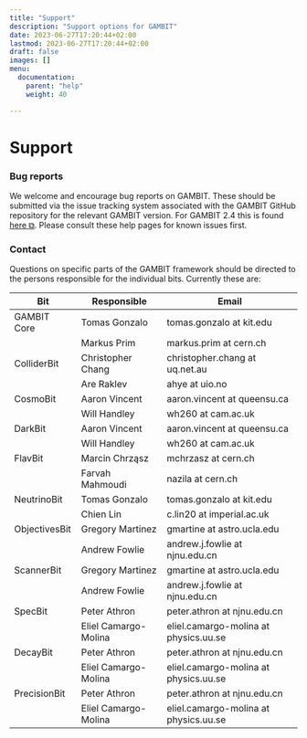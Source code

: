 ```yaml
---
title: "Support"
description: "Support options for GAMBIT"
date: 2023-06-27T17:20:44+02:00
lastmod: 2023-06-27T17:20:44+02:00
draft: false
images: []
menu:
  documentation:
    parent: "help"
    weight: 40

---
```


# Support

### Bug reports
We welcome and encourage bug reports on GAMBIT. These should be submitted via the issue tracking system associated with the GAMBIT GitHub repository for the relevant GAMBIT version. For GAMBIT 2.4 this is found [here ⧉](https://github.com/GambitBSM/gambit_2.4/issues/new). Please consult these help pages for known issues first.


### Contact
Questions on specific parts of the GAMBIT framework should be directed to the persons responsible for the individual bits. Currently these are: 

| Bit           | Responsible | Email |
|---|---|---|
| GAMBIT Core   | Tomas Gonzalo     | tomas.gonzalo at kit.edu |
|               | Markus Prim       | markus.prim at cern.ch   |
| ColliderBit   | Christopher Chang | christopher.chang at uq.net.au |
|               | Are Raklev        | ahye at uio.no                 |
| CosmoBit      | Aaron Vincent     | aaron.vincent at queensu.ca    |
|               | Will Handley      | wh260 at cam.ac.uk             |
| DarkBit       | Aaron Vincent     | aaron.vincent at queensu.ca    |
|               | Will Handley      | wh260 at cam.ac.uk             | 
| FlavBit       | Marcin Chrząsz    | mchrzasz at cern.ch            |
|               | Farvah Mahmoudi   | nazila at cern.ch              |
| NeutrinoBit   | Tomas Gonzalo     | tomas.gonzalo at kit.edu       |
|               | Chien Lin         | c.lin20 at imperial.ac.uk      |
| ObjectivesBit | Gregory Martinez  | gmartine at astro.ucla.edu     |
|               | Andrew Fowlie     | andrew.j.fowlie at njnu.edu.cn |
| ScannerBit    | Gregory Martinez  | gmartine at astro.ucla.edu     |
|               | Andrew Fowlie     | andrew.j.fowlie at njnu.edu.cn |
| SpecBit       | Peter Athron      | peter.athron at njnu.edu.cn    |
|               | Eliel Camargo-Molina | eliel.camargo-molina at physics.uu.se |
| DecayBit      | Peter Athron         | peter.athron at njnu.edu.cn           |
|               | Eliel Camargo-Molina | eliel.camargo-molina at physics.uu.se |
| PrecisionBit  | Peter Athron         | peter.athron at njnu.edu.cn           |
|               | Eliel Camargo-Molina | eliel.camargo-molina at physics.uu.se |

